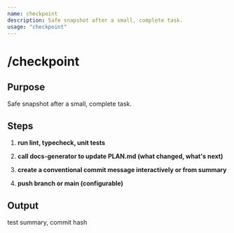 ```yaml
---
name: checkpoint
description: Safe snapshot after a small, complete task.
usage: "checkpoint"
---
```


# /checkpoint

## Purpose
Safe snapshot after a small, complete task.

## Steps

1. **run lint, typecheck, unit tests**

2. **call docs-generator to update PLAN.md (what changed, what's next)**

3. **create a conventional commit message interactively or from summary**

4. **push branch or main (configurable)**

## Output
test summary, commit hash